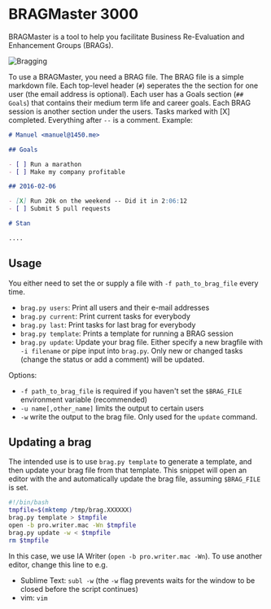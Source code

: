 # BRAGMaster 3000

BRAGMaster is a tool to help you facilitate Business Re-Evaluation and Enhancement Groups (BRAGs).

![Bragging](http://i.giphy.com/xT77Y5UUIdbefJL0PK.gif)

To use a BRAGMaster, you need a BRAG file. The BRAG file is a simple markdown file. Each top-level header (`#`) seperates the the section for one user (the email address is optional). Each user has a Goals section (`## Goals`) that contains their medium term life and career goals. Each BRAG session is another section under the users. Tasks marked with [X] completed. Everything after `--` is a comment. Example:

```md
# Manuel <manuel@1450.me>

## Goals

- [ ] Run a marathon
- [ ] Make my company profitable

## 2016-02-06

- [X] Run 20k on the weekend -- Did it in 2:06:12
- [ ] Submit 5 pull requests

# Stan

....
```

## Usage

You either need to set the or supply a file with `-f path_to_brag_file` every time.

- `brag.py users`: Print all users and their e-mail addresses
- `brag.py current`: Print current tasks for everybody
- `brag.py last`: Print tasks for last brag for everybody
- `brag.py template`: Prints a template for running a BRAG session
- `brag.py update`: Update your brag file. Either specify a new bragfile with `-i filename` or pipe input into `brag.py`. Only new or changed tasks (change the status or add a comment) will be updated. 

Options:
- `-f path_to_brag_file` is required if you haven't set the  `$BRAG_FILE` environment variable (recommended)
- `-u name[,other_name]` limits the output to certain users
- `-w` write the output to the brag file. Only used for the `update` command.

## Updating a brag

The intended use is to use `brag.py template` to generate a template, and then update your brag file from that template. This snippet will open an editor with the  and automatically update the brag file, assuming `$BRAG_FILE` is set.

```sh
#!/bin/bash
tmpfile=$(mktemp /tmp/brag.XXXXXX)
brag.py template > $tmpfile
open -b pro.writer.mac -Wn $tmpfile
brag.py update -w < $tmpfile
rm $tmpfile
```

In this case, we use IA Writer (`open -b pro.writer.mac -Wn`). To use another editor, change this line to e.g.

- Sublime Text: `subl -w` (the `-w` flag prevents waits for the window to be closed before the script continues)
- vim: `vim`

